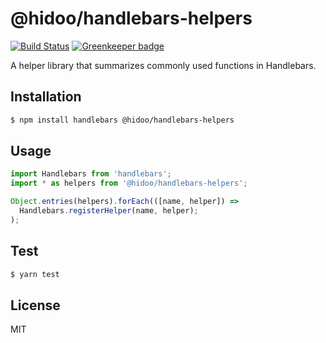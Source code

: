 # @hidoo/handlebars-helpers

[![Build Status](https://travis-ci.org/hidoo/handlebars-helpers.svg?branch=master)](https://travis-ci.org/hidoo/handlebars-helpers) [![Greenkeeper badge](https://badges.greenkeeper.io/hidoo/handlebars-helpers.svg)](https://greenkeeper.io/)

A helper library that summarizes commonly used functions in Handlebars.

## Installation

```sh
$ npm install handlebars @hidoo/handlebars-helpers
```

## Usage

```js
import Handlebars from 'handlebars';
import * as helpers from '@hidoo/handlebars-helpers';

Object.entries(helpers).forEach(([name, helper]) =>
  Handlebars.registerHelper(name, helper);
);
```

## Test

```sh
$ yarn test
```

## License

MIT

